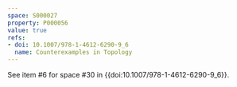 ```yaml
---
space: S000027
property: P000056
value: true
refs:
- doi: 10.1007/978-1-4612-6290-9_6
  name: Counterexamples in Topology
---
```


See item #6 for space #30 in {{doi:10.1007/978-1-4612-6290-9_6}}.
